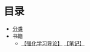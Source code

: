 # 目录

- [分类](分类.md)
- 书籍
	- [【强化学习导论】](../../../../Book/2021.11.10Reinforcement&#32;Learning&#32;An&#32;Introduction/book.pdf)
	[【笔记】](Book/强化学习导论.md)